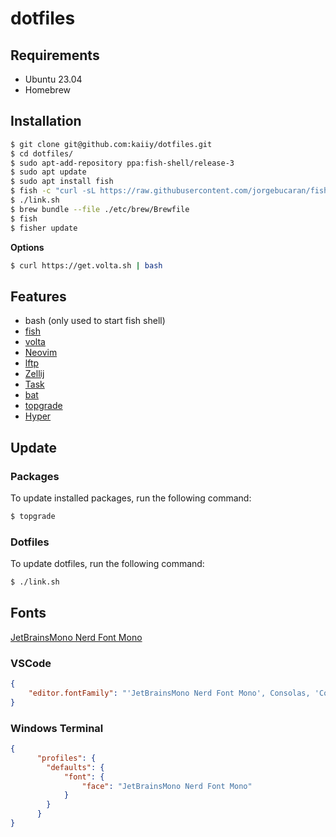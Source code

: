 # dotfiles 

## Requirements

- Ubuntu 23.04
- Homebrew

## Installation

```sh
$ git clone git@github.com:kaiiy/dotfiles.git
$ cd dotfiles/
$ sudo apt-add-repository ppa:fish-shell/release-3 
$ sudo apt update
$ sudo apt install fish
$ fish -c "curl -sL https://raw.githubusercontent.com/jorgebucaran/fisher/main/functions/fisher.fish | source && fisher install jorgebucaran/fisher"
$ ./link.sh
$ brew bundle --file ./etc/brew/Brewfile
$ fish
$ fisher update
```

**Options**


```sh
$ curl https://get.volta.sh | bash
```

## Features

- bash (only used to start fish shell)
- [fish](https://github.com/fish-shell/fish-shell)
- [volta](https://github.com/volta-cli/volta)
- [Neovim](https://github.com/neovim/neovim) 
- [lftp](https://packages.ubuntu.com/jammy/lftp)
- [Zellij](https://github.com/zellij-org/zellij)
- [Task](https://taskfile.dev)
- [bat](https://github.com/sharkdp/bat)
- [topgrade](https://github.com/topgrade-rs/topgrade)
- [Hyper](https://github.com/vercel/hyper)

## Update

### Packages

To update installed packages, run the following command:

```sh
$ topgrade
```

### Dotfiles

To update dotfiles, run the following command:

```sh
$ ./link.sh
```

## Fonts

[JetBrainsMono Nerd Font Mono](https://www.nerdfonts.com/font-downloads#:~:text=font%20for%20developers-,Download,-Preview%20on%20ProgrammingFonts)

### VSCode 

```json
{
    "editor.fontFamily": "'JetBrainsMono Nerd Font Mono', Consolas, 'Courier New', monospace"
}
```

### Windows Terminal

```json
{
      "profiles": {
        "defaults": {
            "font": {
                "face": "JetBrainsMono Nerd Font Mono" 
            }
        }
      }
}
```
